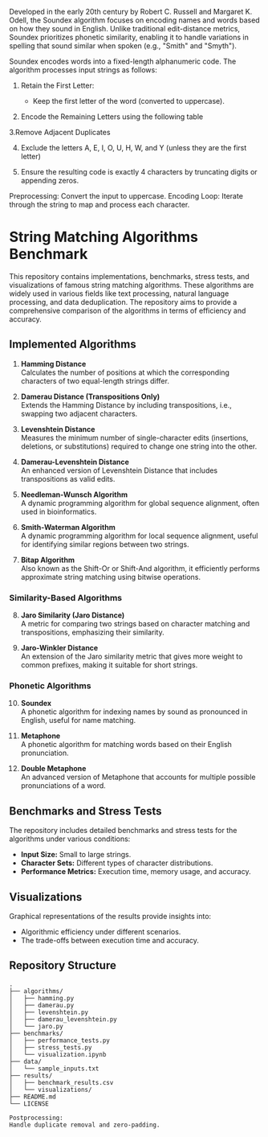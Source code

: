 Developed in the early 20th century by Robert C. Russell and Margaret K. Odell, the Soundex algorithm focuses on encoding names and words based on how they sound in English. Unlike traditional edit-distance metrics, Soundex prioritizes phonetic similarity, enabling it to handle variations in spelling that sound similar when spoken (e.g., "Smith" and "Smyth").



Soundex encodes words into a fixed-length alphanumeric code. The algorithm processes input strings as follows:
1. Retain the First Letter:
      - Keep the first letter of the word (converted to uppercase).

2. Encode the Remaining Letters using the following table




3.Remove Adjacent Duplicates

4. Exclude the letters A, E, I, O, U, H, W, and Y (unless they are the first letter)

5. Ensure the resulting code is exactly 4 characters by truncating digits or appending zeros.

Preprocessing:
Convert the input to uppercase.
Encoding Loop:
Iterate through the string to map and process each character.




# String Matching Algorithms Benchmark

This repository contains implementations, benchmarks, stress tests, and visualizations of famous string matching algorithms. These algorithms are widely used in various fields like text processing, natural language processing, and data deduplication. The repository aims to provide a comprehensive comparison of the algorithms in terms of efficiency and accuracy.

## Implemented Algorithms

1. **Hamming Distance**  
   Calculates the number of positions at which the corresponding characters of two equal-length strings differ.

2. **Damerau Distance (Transpositions Only)**  
   Extends the Hamming Distance by including transpositions, i.e., swapping two adjacent characters.

3. **Levenshtein Distance**  
   Measures the minimum number of single-character edits (insertions, deletions, or substitutions) required to change one string into the other.

4. **Damerau-Levenshtein Distance**  
   An enhanced version of Levenshtein Distance that includes transpositions as valid edits.

5. **Needleman-Wunsch Algorithm**  
   A dynamic programming algorithm for global sequence alignment, often used in bioinformatics.

6. **Smith-Waterman Algorithm**  
   A dynamic programming algorithm for local sequence alignment, useful for identifying similar regions between two strings.

7. **Bitap Algorithm**  
   Also known as the Shift-Or or Shift-And algorithm, it efficiently performs approximate string matching using bitwise operations.

### Similarity-Based Algorithms

8. **Jaro Similarity (Jaro Distance)**  
   A metric for comparing two strings based on character matching and transpositions, emphasizing their similarity.

9. **Jaro-Winkler Distance**  
   An extension of the Jaro similarity metric that gives more weight to common prefixes, making it suitable for short strings.

### Phonetic Algorithms

10. **Soundex**  
    A phonetic algorithm for indexing names by sound as pronounced in English, useful for name matching.

11. **Metaphone**  
    A phonetic algorithm for matching words based on their English pronunciation.

12. **Double Metaphone**  
    An advanced version of Metaphone that accounts for multiple possible pronunciations of a word.

## Benchmarks and Stress Tests

The repository includes detailed benchmarks and stress tests for the algorithms under various conditions:
- **Input Size:** Small to large strings.
- **Character Sets:** Different types of character distributions.
- **Performance Metrics:** Execution time, memory usage, and accuracy.

## Visualizations

Graphical representations of the results provide insights into:
- Algorithmic efficiency under different scenarios.
- The trade-offs between execution time and accuracy.

## Repository Structure

```plaintext
.
├── algorithms/
│   ├── hamming.py
│   ├── damerau.py
│   ├── levenshtein.py
│   ├── damerau_levenshtein.py
│   └── jaro.py
├── benchmarks/
│   ├── performance_tests.py
│   ├── stress_tests.py
│   └── visualization.ipynb
├── data/
│   └── sample_inputs.txt
├── results/
│   ├── benchmark_results.csv
│   └── visualizations/
├── README.md
└── LICENSE

Postprocessing:
Handle duplicate removal and zero-padding.


